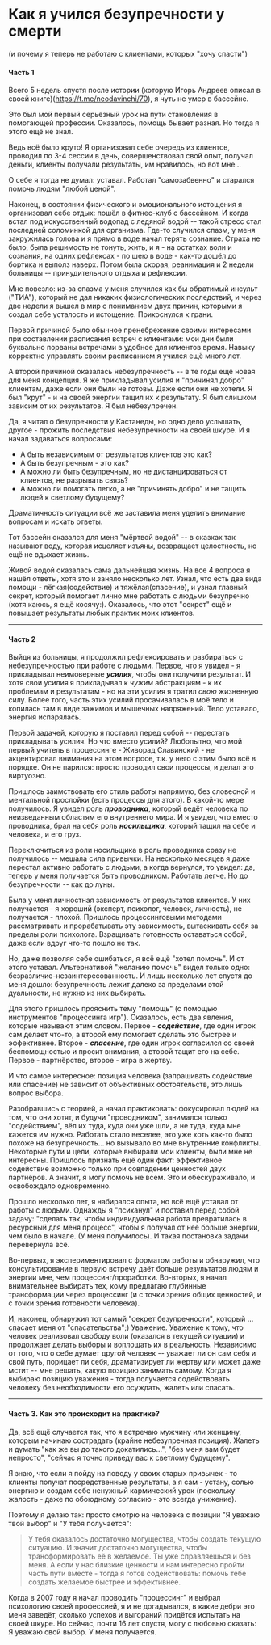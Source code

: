 # Как я учился безупречности у смерти

(и почему я теперь не работаю с клиентами, которых "хочу спасти")

#### Часть 1

Всего 5 недель спустя после истории (которую Игорь Андреев описал в своей книге)(https://t.me/neodavinchi/70), я чуть не умер в бассейне. 

Это был мой первый серьёзный урок на пути становления в помогающей профессии. Оказалось, помощь бывает разная. Но тогда я этого ещё не знал. 

Ведь всё было круто! Я организовал себе очередь из клиентов, проводил по 3-4 сессии в день, совершенствовал свой опыт, получал деньги, клиенты получали результаты, им нравилось, но вот мне...

О себе я тогда не думал: уставал. Работал "самозабвенно" и старался помочь людям "любой ценой".  

Наконец, в состоянии физического и эмоционального истощения я организовал себе отдых: пошёл в фитнес-клуб с бассейном. И когда встал под искусственный водопад с ледяной водой -- такой стресс стал последней соломинкой для организма. Где-то случился спазм, у меня закружилась голова и я прямо в воде начал терять сознание. Страха не было, была решимость не тонуть, жить, и я - на остатках воли и сознания, на одних рефлексах - по шею в воде - как-то дошёл до бортика и выполз наверх. Потом была скорая, реанимация и 2 недели больницы -- принудительного отдыха и рефлексии.

Мне повезло: из-за спазма у меня случился как бы обратимый инсульт ("ТИА"), который не дал никаких физиологических последствий, и через две недели я вышел в мир с пониманием двух причин, которыми я создал себе усталость и истощение. Прикоснулся к грани.

Первой причиной было обычное пренебрежение своими интересами при составлении расписания встреч с клиентами: мои дни были буквально порваны встречами в удобное для клиентов время. Навыку корректно управлять своим расписанием я учился ещё много лет.

А второй причиной оказалась небезупречность -- в те годы ещё новая для меня концепция. Я же прикладывал усилия и "причинял добро" клиентам, даже если они были не готовы. Даже если они не хотели. Я был "крут" - и на своей энергии тащил их к результату. Я был слишком зависим от их результатов. Я был небезупречен.

Да, я читал о безупречности у Кастанеды, но одно дело услышать, другое - прожить последствия небезупречности на своей шкуре. И я начал задаваться вопросами:

 - А быть независимым от результатов клиентов это как?
 - А быть безупречным - это как?
 - А можно ли быть безупречным, но не дистанцироваться от клиентов, не разрывать связь?
 - А можно ли помогать легко, а не "причинять добро" и не тащить людей к светлому будущему?

Драматичность ситуации всё же заставила меня уделить внимание вопросам и искать ответы.

Тот бассейн оказался для меня "мёртвой водой" -- в сказках так называют воду, которая исцеляет изъяны, возвращает целостность, но ещё не вдыхает жизнь.

Живой водой оказалась сама дальнейшая жизнь. На все 4 вопроса я нашёл ответы, хотя это и заняло несколько лет. Узнал, что есть два вида помощи - лёгкая(содействие) и тяжёлая(спасение), и узнал главный секрет, который помогает лично мне работать с людьми безупречно (хотя каюсь, я ещё косячу:). Оказалось, что этот "секрет" ещё и повышает результаты любых практик моих клиентов.

---

#### Часть 2

Выйдя из больницы, я продолжил рефлексировать и разбираться с небезупречностью при работе с людьми. Первое, что я увидел - я прикладывал неимоверные ***усилия***, чтобы они получили результат. И хотя свои усилия я прикладывал к *чужим* абстракциям - к их проблемам и результатам - но на эти усилия я тратил *свою* жизненную силу. Более того, часть этих усилий просачивалась в моё тело и копилась там в виде зажимов и мышечных напряжений. Тело уставало, энергия испарялась.

Первой задачей, которую я поставил перед собой -- перестать прикладывать усилия. Но что вместо усилий? Любопытно, что мой первый учитель в процессинге - Живорад Славинский - не акцентировал внимания на этом вопросе, т.к. у него с этим было всё в порядке. Он не парился: просто проводил свои процессы, и делал это виртуозно.

Пришлось заимствовать его стиль работы напрямую, без словесной и ментальной прослойки (есть процессы для этого). В какой-то мере получилось. Я увидел роль ***проводника***, который ведёт человека по неизведанным областям его внутреннего мира. И я увидел, что вместо проводника, брал на себя роль ***носильщика***, который тащил на себе и человека, и его груз.

Переключиться из роли носильщика в роль проводника сразу не получилось -- мешала сила привычки. На несколько месяцев я даже перестал активно работать с людьми, а когда вернулся, то увидел: да, теперь у меня получается быть проводником. Работать легче. Но до безупречности -- как до луны.

Была у меня личностная зависимость от результатов клиентов. У них получается - я хороший (эксперт, психолог, человек, личность), не получается - плохой. Пришлось процессинговыми методами рассматривать и прорабатывать эту зависимость, вытаскивать себя за пределы роли психолога. Взращивать готовность оставаться собой, даже если вдруг что-то пошло не так. 

Но, даже позволяя себе ошибаться, я всё ещё "хотел помочь". И от этого уставал. Альтернативой "желанию помочь" видел только одно: безразличие-незаинтересованность. И лишь несколько лет спустя до меня дошло: безупречность лежит далеко за пределами этой дуальности, не нужно из них выбирать.

Для этого пришлось прояснить тему "помощь" (с помощью инструментов "процессинга игр"). Оказалось, есть два явления, которые называют этим словом. Первое - ***содействие***, где один игрок сам делает что-то, а второй ему помогает сделать это быстрее и эффективнее. Второе - ***спасение***, где один игрок согласился со своей беспомощностью и просит внимания, а второй тащит его на себе. Первое - партнёрство, второе - игра в жертву.

И что самое интересное: позиция человека (запрашивать содействие или спасение) не зависит от объективных обстоятельств, это лишь вопрос выбора.

Разобравшись с теорией, а начал практиковать: фокусировал людей на том, что они хотят, и будучи "проводником", занимался только "содействием", вёл их туда, куда они уже шли, а не туда, куда мне кажется им нужно. Работать стало веселее, это уже хоть как-то было похоже на безупречность... но вызывало во мне внутренние конфликты. Некоторые пути и цели, которые выбирали мои клиенты, были мне не интересны. Пришлось признать ещё один факт: эффективное содействие возможно только при совпадении ценностей двух партнёров. А значит, я могу помочь не всем. Это и обескураживало, и освобождало одновременно.

Прошло несколько лет, я набирался опыта, но всё ещё  уставал от работы с людьми. Однажды я "психанул" и поставил перед собой задачу: "сделать так, чтобы индивидуальная работа превратилась в ресурсный для меня процесс", чтобы я получал от неё больше энергии, чем было в начале. (У меня получилось). И такая постановка задачи перевернула всё.

Во-первых, я экспериментировал с форматом работы и обнаружил, что консультирование в первую встречу даёт больше результатов людям и энергии мне, чем процессинг/проработки. Во-вторых, я начал внимательнее выбирать тех, кому предлагаю глубинные трансформации через процессинг (и с точки зрения общих ценностей, и с точки зрения готовности человека).

И, наконец, обнаружил тот самый "секрет безупречности", который ... спасает меня от "спасательства";) Уважение. Уважение к тому, что человек реализовал свободу воли (оказался в текущей ситуации) и продолжает делать выборы и воплощать их в реальность. Независимо от того, что о себе думает другой человек -- уважает ли он сам себя и свой путь, порицает ли себя, драматизирует ли жертву или может даже мстит -- мне решать, какую позицию занимать самому. Когда я выбираю позицию уважения - тогда получается содействовать человеку без необходимости его осуждать, жалеть или спасать.

---

#### Часть 3. Как это происходит на практике?

Да, всё ещё случается так, что я встречаю мужчину или женщину, которым начинаю сострадать (крайне небезупречная позиция). Жалеть и думать "как же вы до такого докатились...", "без меня вам будет непросто", "сейчас я точно приведу вас к светлому будущему".

Я знаю, что если я пойду на поводу у своих старых привычек - то клиенты получат посредственные результаты, а я сам - устану, солью энергию и создам себе ненужный кармический урок (поскольку жалость - даже по обоюдному согласию - это всегда унижение).

Поэтому я делаю так: просто смотрю на человека с позиции "Я уважаю твой выбор" и "У тебя получается": 

> У тебя оказалось достаточно могущества, чтобы создать текущую ситуацию. И значит достаточно могущества, чтобы трансформировать её в желаемое. Ты уже справляешься и без меня. А если у нас близкие ценности и нам интересно пройти часть пути вместе - тогда я готов содействовать: помочь тебе создать желаемое быстрее и эффективнее.



Когда в 2007 году я  начал проводить "процессинг" и выбрал психологию своей профессией, я и не догадывался, в какие дебри это меня заведёт, сколько успехов и выгораний придётся испытать на своей шкуре. Но сейчас, почти 16 лет спустя, могу с любовью сказать: Я уважаю свой выбор. У меня получается.